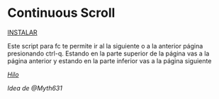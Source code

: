 # Continuous Scroll

[INSTALAR](https://github.com/Pytness/fc-script/raw/master/src/continuousScroll/index.user.js)

Este script para fc te permite ir al la siguiente o a la anterior página presionando ctrl-q.
Estando en la parte superior de la página vas a la página anterior y estando en la parte inferior vas a la página siguiente

*[Hilo](https://www.forocoches.com/foro/showthread.php?t=6794769)*

*Idea de @Myth631*
